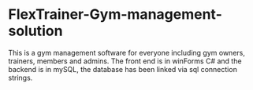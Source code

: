 # FlexTrainer-Gym-management-solution
This is a gym management software for everyone including gym owners, trainers, members and admins.
The front end is in winForms C# and the backend is in mySQL, the database has been linked via sql connection strings. 
